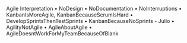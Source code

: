Agile Interpretation
	• NoDesign
	• NoDocumentation
	• NoInterruptions
	• KanbanIsMoreAgile, KanbanBecauseScrumIsHard
	• DevelopSprintsThenTestSprints
	• KanbanBecauseNoSprints - Julio
	• AgilityNotAgile
	• AgileAboutAgile
	• AgileDoesntWorkForMyTeamBecauseOfBlank

